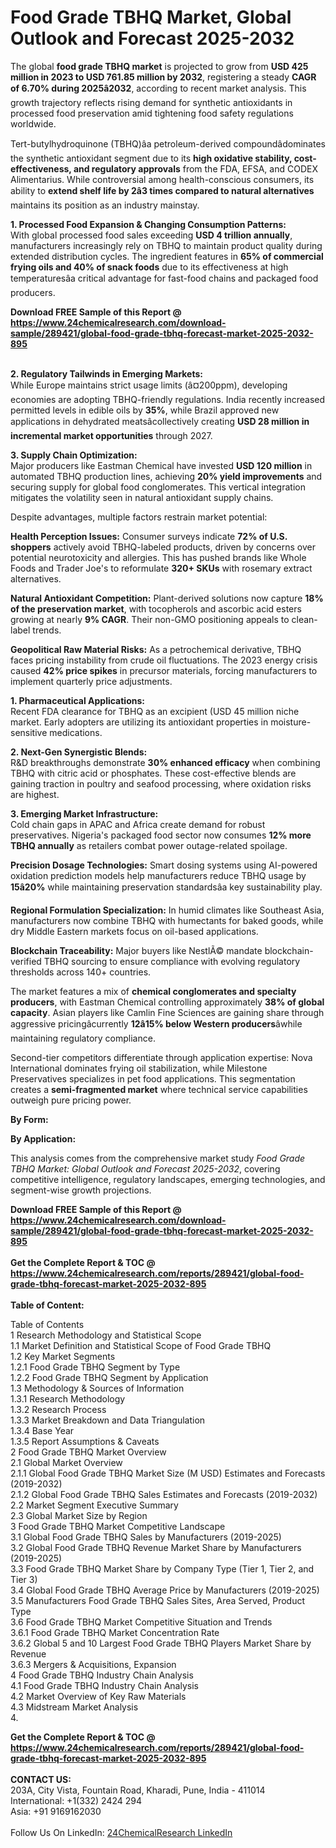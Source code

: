 <h1>Food Grade TBHQ Market, Global Outlook and Forecast 2025-2032</h1><p>The global <strong>food grade TBHQ market</strong> is projected to grow from <strong>USD 425 million in 2023 to USD 761.85 million by 2032</strong>, registering a steady <strong>CAGR of 6.70% during 2025â2032</strong>, according to recent market analysis. This growth trajectory reflects rising demand for synthetic antioxidants in processed food preservation amid tightening food safety regulations worldwide.</p><p>Tert-butylhydroquinone (TBHQ)âa petroleum-derived compoundâdominates the synthetic antioxidant segment due to its <strong>high oxidative stability, cost-effectiveness, and regulatory approvals</strong> from the FDA, EFSA, and CODEX Alimentarius. While controversial among health-conscious consumers, its ability to <strong>extend shelf life by 2â3 times compared to natural alternatives</strong> maintains its position as an industry mainstay.</p><p><strong>1. Processed Food Expansion &amp; Changing Consumption Patterns:</strong><br>
With global processed food sales exceeding <strong>USD 4 trillion annually</strong>, manufacturers increasingly rely on TBHQ to maintain product quality during extended distribution cycles. The ingredient features in <strong>65% of commercial frying oils and 40% of snack foods</strong> due to its effectiveness at high temperaturesâa critical advantage for fast-food chains and packaged food producers.</p><div><b>Download FREE Sample of this Report @ 
            <a href="https://www.24chemicalresearch.com/download-sample/289421/global-food-grade-tbhq-forecast-market-2025-2032-895">
            https://www.24chemicalresearch.com/download-sample/289421/global-food-grade-tbhq-forecast-market-2025-2032-895</a></b></div><br><p><strong>2. Regulatory Tailwinds in Emerging Markets:</strong><br>
While Europe maintains strict usage limits (â¤200ppm), developing economies are adopting TBHQ-friendly regulations. India recently increased permitted levels in edible oils by <strong>35%</strong>, while Brazil approved new applications in dehydrated meatsâcollectively creating <strong>USD 28 million in incremental market opportunities</strong> through 2027.</p><p><strong>3. Supply Chain Optimization:</strong><br>
Major producers like Eastman Chemical have invested <strong>USD 120 million</strong> in automated TBHQ production lines, achieving <strong>20% yield improvements</strong> and securing supply for global food conglomerates. This vertical integration mitigates the volatility seen in natural antioxidant supply chains.</p><p>Despite advantages, multiple factors restrain market potential:</p><p><strong>Health Perception Issues:</strong> Consumer surveys indicate <strong>72% of U.S. shoppers</strong> actively avoid TBHQ-labeled products, driven by concerns over potential neurotoxicity and allergies. This has pushed brands like Whole Foods and Trader Joe's to reformulate <strong>320+ SKUs</strong> with rosemary extract alternatives.</p><p><strong>Natural Antioxidant Competition:</strong> Plant-derived solutions now capture <strong>18% of the preservation market</strong>, with tocopherols and ascorbic acid esters growing at nearly <strong>9% CAGR</strong>. Their non-GMO positioning appeals to clean-label trends.</p><p><strong>Geopolitical Raw Material Risks:</strong> As a petrochemical derivative, TBHQ faces pricing instability from crude oil fluctuations. The 2023 energy crisis caused <strong>42% price spikes</strong> in precursor materials, forcing manufacturers to implement quarterly price adjustments.</p><p><strong>1. Pharmaceutical Applications:</strong><br>
Recent FDA clearance for TBHQ as an excipient (USD 45 million niche market. Early adopters are utilizing its antioxidant properties in moisture-sensitive medications.</p><p><strong>2. Next-Gen Synergistic Blends:</strong><br>
R&amp;D breakthroughs demonstrate <strong>30% enhanced efficacy</strong> when combining TBHQ with citric acid or phosphates. These cost-effective blends are gaining traction in poultry and seafood processing, where oxidation risks are highest.</p><p><strong>3. Emerging Market Infrastructure:</strong><br>
Cold chain gaps in APAC and Africa create demand for robust preservatives. Nigeria's packaged food sector now consumes <strong>12% more TBHQ annually</strong> as retailers combat power outage-related spoilage.</p><p><strong>Precision Dosage Technologies:</strong> Smart dosing systems using AI-powered oxidation prediction models help manufacturers reduce TBHQ usage by <strong>15â20%</strong> while maintaining preservation standardsâa key sustainability play.</p><p><strong>Regional Formulation Specialization:</strong> In humid climates like Southeast Asia, manufacturers now combine TBHQ with humectants for baked goods, while dry Middle Eastern markets focus on oil-based applications.</p><p><strong>Blockchain Traceability:</strong> Major buyers like NestlÃ© mandate blockchain-verified TBHQ sourcing to ensure compliance with evolving regulatory thresholds across 140+ countries.</p><p>The market features a mix of <strong>chemical conglomerates and specialty producers</strong>, with Eastman Chemical controlling approximately <strong>38% of global capacity</strong>. Asian players like Camlin Fine Sciences are gaining share through aggressive pricingâcurrently <strong>12â15% below Western producers</strong>âwhile maintaining regulatory compliance.</p><p>Second-tier competitors differentiate through application expertise: Nova International dominates frying oil stabilization, while Milestone Preservatives specializes in pet food applications. This segmentation creates a <strong>semi-fragmented market</strong> where technical service capabilities outweigh pure pricing power.</p><p><strong>By Form:</strong></p><p><strong>By Application:</strong></p><p>This analysis comes from the comprehensive market study <em>Food Grade TBHQ Market: Global Outlook and Forecast 2025-2032</em>, covering competitive intelligence, regulatory landscapes, emerging technologies, and segment-wise growth projections.</p><div><b>Download FREE Sample of this Report @ 
            <a href="https://www.24chemicalresearch.com/download-sample/289421/global-food-grade-tbhq-forecast-market-2025-2032-895">
            https://www.24chemicalresearch.com/download-sample/289421/global-food-grade-tbhq-forecast-market-2025-2032-895</a></b></div><br><div><b>Get the Complete Report & TOC @ 
            <a href="https://www.24chemicalresearch.com/reports/289421/global-food-grade-tbhq-forecast-market-2025-2032-895">
            https://www.24chemicalresearch.com/reports/289421/global-food-grade-tbhq-forecast-market-2025-2032-895</a></b></div><br>
            <b>Table of Content:</b><p>Table of Contents<br />
1 Research Methodology and Statistical Scope<br />
1.1 Market Definition and Statistical Scope of Food Grade TBHQ<br />
1.2 Key Market Segments<br />
1.2.1 Food Grade TBHQ Segment by Type<br />
1.2.2 Food Grade TBHQ Segment by Application<br />
1.3 Methodology & Sources of Information<br />
1.3.1 Research Methodology<br />
1.3.2 Research Process<br />
1.3.3 Market Breakdown and Data Triangulation<br />
1.3.4 Base Year<br />
1.3.5 Report Assumptions & Caveats<br />
2 Food Grade TBHQ Market Overview<br />
2.1 Global Market Overview<br />
2.1.1 Global Food Grade TBHQ Market Size (M USD) Estimates and Forecasts (2019-2032)<br />
2.1.2 Global Food Grade TBHQ Sales Estimates and Forecasts (2019-2032)<br />
2.2 Market Segment Executive Summary<br />
2.3 Global Market Size by Region<br />
3 Food Grade TBHQ Market Competitive Landscape<br />
3.1 Global Food Grade TBHQ Sales by Manufacturers (2019-2025)<br />
3.2 Global Food Grade TBHQ Revenue Market Share by Manufacturers (2019-2025)<br />
3.3 Food Grade TBHQ Market Share by Company Type (Tier 1, Tier 2, and Tier 3)<br />
3.4 Global Food Grade TBHQ Average Price by Manufacturers (2019-2025)<br />
3.5 Manufacturers Food Grade TBHQ Sales Sites, Area Served, Product Type<br />
3.6 Food Grade TBHQ Market Competitive Situation and Trends<br />
3.6.1 Food Grade TBHQ Market Concentration Rate<br />
3.6.2 Global 5 and 10 Largest Food Grade TBHQ Players Market Share by Revenue<br />
3.6.3 Mergers & Acquisitions, Expansion<br />
4 Food Grade TBHQ Industry Chain Analysis<br />
4.1 Food Grade TBHQ Industry Chain Analysis<br />
4.2 Market Overview of Key Raw Materials<br />
4.3 Midstream Market Analysis<br />
4.</p><div><b>Get the Complete Report & TOC @ 
            <a href="https://www.24chemicalresearch.com/reports/289421/global-food-grade-tbhq-forecast-market-2025-2032-895">
            https://www.24chemicalresearch.com/reports/289421/global-food-grade-tbhq-forecast-market-2025-2032-895</a></b></div><br><b>CONTACT US:</b><br>
            203A, City Vista, Fountain Road, Kharadi, Pune, India - 411014<br>
            International: +1(332) 2424 294<br>
            Asia: +91 9169162030 <br><br>
            Follow Us On LinkedIn: <a href="https://www.linkedin.com/company/24chemicalresearch/">24ChemicalResearch LinkedIn</a>
